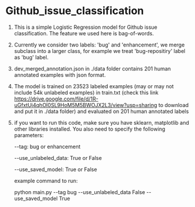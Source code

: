 # Github_issue_classification
1. This is a simple Logistic Regression model for Github issue classification. The feature we used here is bag-of-words.

2. Currently we consider two labels: 'bug' and 'enhancement', we merge subclass into a larger class, for example we treat
'bug-repositiry' label as 'bug' label.

3. dev_merged_annotation.json in ./data folder contains 201 human annotated examples with json format. 

4. The model is trained on 23523 labeled examples (may or may not include 54k unlabeled examples) in train.txt (check this link https://drive.google.com/file/d/1R-uGfxtUj4qhOI0SL9HoM5M5BWOJX2L3/view?usp=sharing to download and put it in ./data folder) and evaluated on 201 human annotated labels

5. if you want to run this code, make sure you have sklearn, matplotlib and other libraries installed. You also need to specify the following parameters:

    --tag: bug or enhancement
    
    --use_unlabeled_data: True or False
    
    --use_saved_model: True or False
    
    
    example command to run:
    
    python main.py --tag bug --use_unlabeled_data False --use_saved_model True
